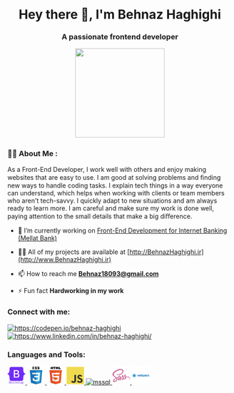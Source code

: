 <h1 align="center">Hey there 👋, I'm Behnaz Haghighi</h1>
<h3 align="center">A passionate frontend developer</h3>

<div style="text-align: center;">
    <img src="https://user-images.githubusercontent.com/113302094/211284885-f4291eef-88a6-48cb-a06e-28c3481a75b0.gif" style="width: 200px; height: 200px; text-align: center;">
</div>

<h3>👩‍💻 About Me :</h3>
<p> As a Front-End Developer, I work well with others and enjoy making websites that are easy to use. I am good at solving problems and ﬁnding new ways to handle coding tasks. I explain tech things in a way everyone can understand, which helps when working with clients or team members who aren't tech-savvy. I quickly adapt to new situations and am always ready to learn more. I am careful and make sure my work is done well, paying attention to the small details that make a big diﬀerence.</p>


- 🔭 I’m currently working on [Front-End Development for Internet Banking (Mellat Bank)](https://ebanking.bankmellat.ir/ebanking/#/)

- 👨‍💻 All of my projects are available at [http://BehnazHaghighi.ir](http://www.BehnazHaghighi.ir)

- 📫 How to reach me **Behnaz18093@gmail.com**

- ⚡ Fun fact **Hardworking in my work**

<h3 align="left">Connect with me:</h3>
<p align="left">
<a href="https://codepen.io/https://codepen.io/behnaz-haghighi" target="blank"><img align="center" src="https://raw.githubusercontent.com/rahuldkjain/github-profile-readme-generator/master/src/images/icons/Social/codepen.svg" alt="https://codepen.io/behnaz-haghighi" height="30" width="40" /></a>
<a href="https://linkedin.com/in/https://www.linkedin.com/in/behnaz-haghighi/" target="blank"><img align="center" src="https://raw.githubusercontent.com/rahuldkjain/github-profile-readme-generator/master/src/images/icons/Social/linked-in-alt.svg" alt="https://www.linkedin.com/in/behnaz-haghighi/" height="30" width="40" /></a>
</p>

<h3 align="left">Languages and Tools:</h3>
<p align="left"> <a href="https://getbootstrap.com" target="_blank" rel="noreferrer"> <img src="https://raw.githubusercontent.com/devicons/devicon/master/icons/bootstrap/bootstrap-plain-wordmark.svg" alt="bootstrap" width="40" height="40"/> </a> <a href="https://www.w3schools.com/css/" target="_blank" rel="noreferrer"> <img src="https://raw.githubusercontent.com/devicons/devicon/master/icons/css3/css3-original-wordmark.svg" alt="css3" width="40" height="40"/> </a> <a href="https://www.w3.org/html/" target="_blank" rel="noreferrer"> <img src="https://raw.githubusercontent.com/devicons/devicon/master/icons/html5/html5-original-wordmark.svg" alt="html5" width="40" height="40"/> </a> <a href="https://developer.mozilla.org/en-US/docs/Web/JavaScript" target="_blank" rel="noreferrer"> <img src="https://raw.githubusercontent.com/devicons/devicon/master/icons/javascript/javascript-original.svg" alt="javascript" width="40" height="40"/> </a> <a href="https://www.microsoft.com/en-us/sql-server" target="_blank" rel="noreferrer"> <img src="https://www.svgrepo.com/show/303229/microsoft-sql-server-logo.svg" alt="mssql" width="40" height="40"/> </a> <a href="https://sass-lang.com" target="_blank" rel="noreferrer"> <img src="https://raw.githubusercontent.com/devicons/devicon/master/icons/sass/sass-original.svg" alt="sass" width="40" height="40"/> </a> <a href="https://webpack.js.org" target="_blank" rel="noreferrer"> <img src="https://raw.githubusercontent.com/devicons/devicon/d00d0969292a6569d45b06d3f350f463a0107b0d/icons/webpack/webpack-original-wordmark.svg" alt="webpack" width="40" height="40"/> </a> </p>

